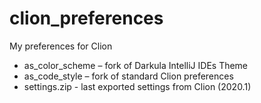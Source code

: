 # clion_preferences
My preferences for Clion

* as_color_scheme – fork of Darkula IntelliJ IDEs Theme
* as_code_style – fork of standard Clion preferences
* settings.zip - last exported settings from Clion (2020.1)
